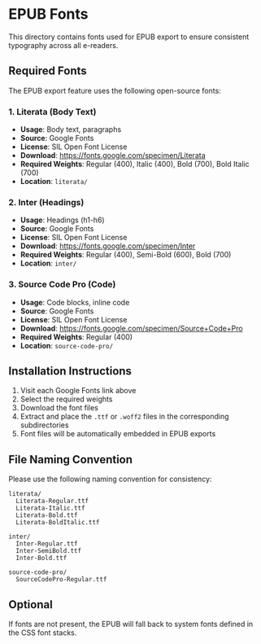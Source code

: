 # EPUB Fonts

This directory contains fonts used for EPUB export to ensure consistent typography across all e-readers.

## Required Fonts

The EPUB export feature uses the following open-source fonts:

### 1. Literata (Body Text)
- **Usage**: Body text, paragraphs
- **Source**: Google Fonts
- **License**: SIL Open Font License
- **Download**: https://fonts.google.com/specimen/Literata
- **Required Weights**: Regular (400), Italic (400), Bold (700), Bold Italic (700)
- **Location**: `literata/`

### 2. Inter (Headings)
- **Usage**: Headings (h1-h6)
- **Source**: Google Fonts
- **License**: SIL Open Font License
- **Download**: https://fonts.google.com/specimen/Inter
- **Required Weights**: Regular (400), Semi-Bold (600), Bold (700)
- **Location**: `inter/`

### 3. Source Code Pro (Code)
- **Usage**: Code blocks, inline code
- **Source**: Google Fonts
- **License**: SIL Open Font License
- **Download**: https://fonts.google.com/specimen/Source+Code+Pro
- **Required Weights**: Regular (400)
- **Location**: `source-code-pro/`

## Installation Instructions

1. Visit each Google Fonts link above
2. Select the required weights
3. Download the font files
4. Extract and place the `.ttf` or `.woff2` files in the corresponding subdirectories
5. Font files will be automatically embedded in EPUB exports

## File Naming Convention

Please use the following naming convention for consistency:

```
literata/
  Literata-Regular.ttf
  Literata-Italic.ttf
  Literata-Bold.ttf
  Literata-BoldItalic.ttf

inter/
  Inter-Regular.ttf
  Inter-SemiBold.ttf
  Inter-Bold.ttf

source-code-pro/
  SourceCodePro-Regular.ttf
```

## Optional

If fonts are not present, the EPUB will fall back to system fonts defined in the CSS font stacks.
